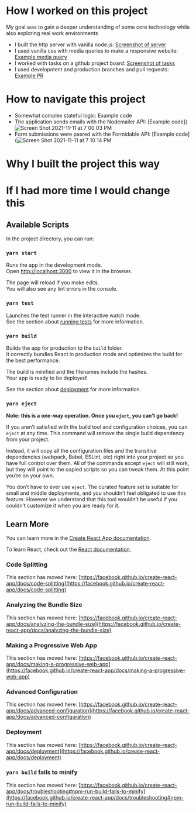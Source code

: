 # How I worked on this project
  My goal was to gain a deeper understanding of some core technology while also exploring real work environments
  
  * I built the http server with vanilla node.js: [Screenshot of server](https://user-images.githubusercontent.com/47878230/141239383-89176f2d-bf70-4beb-aee8-3a437da7b24c.png)  
  * I used vanilla css with media queries to make a responsive website: [Example media query](https://user-images.githubusercontent.com/47878230/141241172-2804ec08-3e69-4c21-8214-ba136f7fd879.png)
  * I worked with tasks on a github project board: [Screenshot of tasks](https://user-images.githubusercontent.com/47878230/141241031-a6405a66-3755-468b-a2a4-44126d6c9f8b.png)
  * I used development and production branches and pull requests: [Example PR](https://user-images.githubusercontent.com/47878230/141242711-78f9830f-e72c-47e6-81e1-1cc625d00d4a.png)

# How to navigate this project
  * Somewhat complex stateful logic: Example code
  * The application sends emails with the Nodemailer API: [Example code](![Screen Shot 2021-11-11 at 7 00 03 PM](https://user-images.githubusercontent.com/47878230/141386194-164f7711-59e2-4326-9eb9-1f0085120328.png)
  * Form submissions were pasred with the Formidable API: [Example code](![Screen Shot 2021-11-11 at 7 10 14 PM](https://user-images.githubusercontent.com/47878230/141386978-0a79c401-5a1f-4d8e-9cf4-a30083f19a8a.png)


# Why I built the project this way
# If I had more time I would change this

## Available Scripts

In the project directory, you can run:

### `yarn start`

Runs the app in the development mode.\
Open [http://localhost:3000](http://localhost:3000) to view it in the browser.

The page will reload if you make edits.\
You will also see any lint errors in the console.

### `yarn test`

Launches the test runner in the interactive watch mode.\
See the section about [running tests](https://facebook.github.io/create-react-app/docs/running-tests) for more information.

### `yarn build`

Builds the app for production to the `build` folder.\
It correctly bundles React in production mode and optimizes the build for the best performance.

The build is minified and the filenames include the hashes.\
Your app is ready to be deployed!

See the section about [deployment](https://facebook.github.io/create-react-app/docs/deployment) for more information.

### `yarn eject`

**Note: this is a one-way operation. Once you `eject`, you can’t go back!**

If you aren’t satisfied with the build tool and configuration choices, you can `eject` at any time. This command will remove the single build dependency from your project.

Instead, it will copy all the configuration files and the transitive dependencies (webpack, Babel, ESLint, etc) right into your project so you have full control over them. All of the commands except `eject` will still work, but they will point to the copied scripts so you can tweak them. At this point you’re on your own.

You don’t have to ever use `eject`. The curated feature set is suitable for small and middle deployments, and you shouldn’t feel obligated to use this feature. However we understand that this tool wouldn’t be useful if you couldn’t customize it when you are ready for it.

## Learn More

You can learn more in the [Create React App documentation](https://facebook.github.io/create-react-app/docs/getting-started).

To learn React, check out the [React documentation](https://reactjs.org/).

### Code Splitting

This section has moved here: [https://facebook.github.io/create-react-app/docs/code-splitting](https://facebook.github.io/create-react-app/docs/code-splitting)

### Analyzing the Bundle Size

This section has moved here: [https://facebook.github.io/create-react-app/docs/analyzing-the-bundle-size](https://facebook.github.io/create-react-app/docs/analyzing-the-bundle-size)

### Making a Progressive Web App

This section has moved here: [https://facebook.github.io/create-react-app/docs/making-a-progressive-web-app](https://facebook.github.io/create-react-app/docs/making-a-progressive-web-app)

### Advanced Configuration

This section has moved here: [https://facebook.github.io/create-react-app/docs/advanced-configuration](https://facebook.github.io/create-react-app/docs/advanced-configuration)

### Deployment

This section has moved here: [https://facebook.github.io/create-react-app/docs/deployment](https://facebook.github.io/create-react-app/docs/deployment)

### `yarn build` fails to minify

This section has moved here: [https://facebook.github.io/create-react-app/docs/troubleshooting#npm-run-build-fails-to-minify](https://facebook.github.io/create-react-app/docs/troubleshooting#npm-run-build-fails-to-minify)
